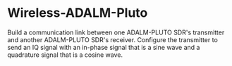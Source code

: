 # Wireless-ADALM-Pluto
Build a communication link between one ADALM-PLUTO SDR's transmitter and another ADALM-PLUTO SDR's receiver. Configure the transmitter to send an IQ signal with an in-phase signal that is a sine wave and a quadrature signal that is a cosine wave.
